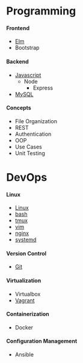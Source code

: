 # Programming

#### Frontend
- [Elm](./topics/elm.md)
- Bootstrap

#### Backend
- [Javascript](./topics/javascript.md)
    - Node
        - Express
- [MySQL](./topics/mysql.md)

#### Concepts
- File Organization
- REST
- Authentication
- OOP
- Use Cases
- Unit Testing

# DevOps

#### Linux
- [Linux](./topics/linux.md)
- [bash](./topics/bash.md)
- [tmux](./topics/tmux.md)
- [vim](./topics/vim.md)
- [nginx](./topics/nginx.md)
- [systemd](./topics/systemd.md)

#### Version Control
- [Git](./topics/git.md)

#### Virtualization
- Virtualbox
- [Vagrant](./topics/vagrant.md)

#### Containerization
- Docker

#### Configuration Management
- Ansible
